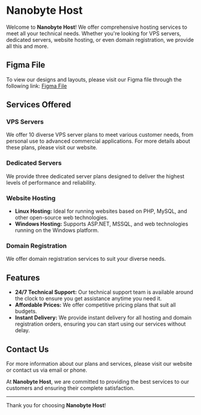 # Nanobyte Host

Welcome to **Nanobyte Host**! We offer comprehensive hosting services to meet all your technical needs. Whether you're looking for VPS servers, dedicated servers, website hosting, or even domain registration, we provide all this and more.

## Figma File

To view our designs and layouts, please visit our Figma file through the following link:
[Figma File](https://www.figma.com/design/jWXDrfvlRLehAzu415CqHm/Nanobyte-Host?node-id=0-1&t=pGRvJv4Gro98nViq-1)

## Services Offered

### VPS Servers

We offer 10 diverse VPS server plans to meet various customer needs, from personal use to advanced commercial applications. For more details about these plans, please visit our website.

### Dedicated Servers

We provide three dedicated server plans designed to deliver the highest levels of performance and reliability.

### Website Hosting

- **Linux Hosting:** Ideal for running websites based on PHP, MySQL, and other open-source web technologies.
- **Windows Hosting:** Supports ASP.NET, MSSQL, and web technologies running on the Windows platform.

### Domain Registration

We offer domain registration services to suit your diverse needs.

## Features

- **24/7 Technical Support:** Our technical support team is available around the clock to ensure you get assistance anytime you need it.
- **Affordable Prices:** We offer competitive pricing plans that suit all budgets.
- **Instant Delivery:** We provide instant delivery for all hosting and domain registration orders, ensuring you can start using our services without delay.

## Contact Us

For more information about our plans and services, please visit our website or contact us via email or phone.

At **Nanobyte Host**, we are committed to providing the best services to our customers and ensuring their complete satisfaction.

---

Thank you for choosing **Nanobyte Host**!

